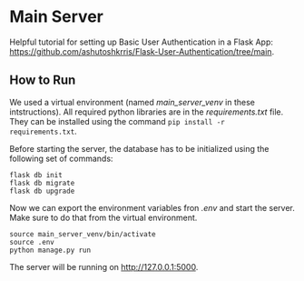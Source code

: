 # Main Server

Helpful tutorial for setting up Basic User Authentication in a Flask App: https://github.com/ashutoshkrris/Flask-User-Authentication/tree/main.

## How to Run

We used a virtual environment (named *main_server_venv* in these intstructions). All required python libraries are in the *requirements.txt* file. They can be installed using the command `pip install -r requirements.txt`.

Before starting the server, the database has to be initialized using the following set of commands:
```
flask db init
flask db migrate
flask db upgrade
```

Now we can export the environment variables fron *.env* and start the server. Make sure to do that from the virtual environment.
```
source main_server_venv/bin/activate
source .env
python manage.py run
```

The server will be running on http://127.0.0.1:5000.
